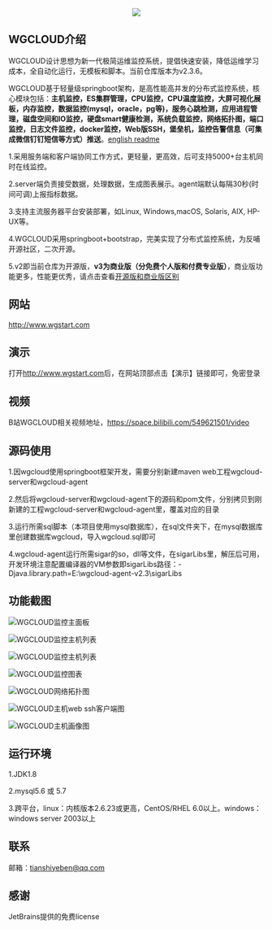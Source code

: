 <p align="center">
  <a  target="_blank" href="http://www.wgstart.com">
    <img src="./demo/logo.png">
  </a>
 </p>



## WGCLOUD介绍

WGCLOUD设计思想为新一代极简运维监控系统，提倡快速安装，降低运维学习成本，全自动化运行，无模板和脚本。当前仓库版本为v2.3.6。

WGCLOUD基于轻量级springboot架构，是高性能高并发的分布式监控系统，核心模块包括：**主机监控，ES集群管理，CPU监控，CPU温度监控，大屏可视化展板，内存监控，数据监控(mysql，oracle，pg等)，服务心跳检测，应用进程管理，磁盘空间和IO监控，硬盘smart健康检测，系统负载监控，网络拓扑图，端口监控，日志文件监控，docker监控，Web版SSH，堡垒机，监控告警信息（可集成微信钉钉短信等方式）推送**。[english readme](<./README_en.md>)

1.采用服务端和客户端协同工作方式，更轻量，更高效，后可支持5000+台主机同时在线监控。

2.server端负责接受数据，处理数据，生成图表展示。agent端默认每隔30秒(时间可调)上报指标数据。

3.支持主流服务器平台安装部署，如Linux, Windows,macOS, Solaris, AIX, HP-UX等。

4.WGCLOUD采用springboot+bootstrap，完美实现了分布式监控系统，为反哺开源社区，二次开源。

5.v2即当前仓库为开源版，**v3为商业版（分免费个人版和付费专业版）**，商业版功能更多，性能更优秀，请点击查看[开源版和商业版区别](<./开源版和商业版区别.md>)

## **网站**

<http://www.wgstart.com>

## **演示**

打开<http://www.wgstart.com>后，在网站顶部点击【演示】链接即可，免密登录

## **视频**

B站WGCLOUD相关视频地址，<https://space.bilibili.com/549621501/video>

## **源码使用**

1.因wgcloud使用springboot框架开发，需要分别新建maven web工程wgcloud-server和wgcloud-agent

2.然后将wgcloud-server和wgcloud-agent下的源码和pom文件，分别拷贝到刚新建的工程wgcloud-server和wgcloud-agent里，覆盖对应的目录

3.运行所需sql脚本（本项目使用mysql数据库），在sql文件夹下，在mysql数据库里创建数据库wgcloud，导入wgcloud.sql即可

4.wgcloud-agent运行所需sigar的so，dll等文件，在sigarLibs里，解压后可用，开发环境注意配置编译器的VM参数即sigarLibs路径：-Djava.library.path=E:\wgcloud-agent-v2.3\sigarLibs

## **功能截图**



![WGCLOUD监控主面板](./demo/demo2.jpg)

![WGCLOUD监控主机列表](./demo/demo3.jpg)

![WGCLOUD监控主机列表](./demo/daping.jpg)

![WGCLOUD监控图表](./demo/demo4.jpg)



![WGCLOUD网络拓扑图](./demo/tpdemo.jpg)

![WGCLOUD主机web ssh客户端图](./demo/ssh.jpg)

![WGCLOUD主机画像图](./demo/huaxiang.jpg)


## 运行环境

1.JDK1.8

2.mysql5.6 或 5.7

3.跨平台，linux：内核版本2.6.23或更高，CentOS/RHEL 6.0以上。windows：windows server 2003以上

## 联系

邮箱：tianshiyeben@qq.com

## 感谢

JetBrains提供的免费license